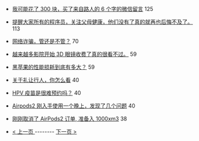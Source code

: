 - [我可能花了 300 块，买了来自路人的 6 个字的微信留言](https://www.v2ex.com/t/554932) 125
- [提醒大家所有的程序员，关注父母健康，他们没有了真的就再也后悔不及了。](https://www.v2ex.com/t/555026) 113
- [网络诈骗，管还是不管？](https://www.v2ex.com/t/554901) 70
- [越来越多影院开始 3D 眼镜收费了真的很看不过。](https://www.v2ex.com/t/554891) 59
- [黑苹果的性能损耗到底有多大？](https://www.v2ex.com/t/554894) 59
- [关于礼让行人，你怎么看](https://www.v2ex.com/t/555019) 40
- [HPV 疫苗是很难预约吗？](https://www.v2ex.com/t/554940) 40
- [Airpods2 刚入手使用一个晚上，发现了几个问题](https://www.v2ex.com/t/554945) 40
- [刚刚取消了 AirPods2 订单, 准备入 1000xm3](https://www.v2ex.com/t/554994) 38

-   [ < 上一页 ](https://github.com/able8/v2ex-hot-record/blob/master/2019-04-13.md) -------- [ 下一页 > ](https://github.com/able8/v2ex-hot-record/blob/master/README.md)
